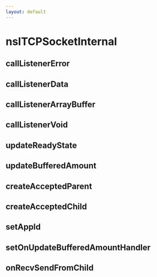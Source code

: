 ```yaml
---
layout: default
---
```


# nsITCPSocketInternal #

## callListenerError ##

## callListenerData ##

## callListenerArrayBuffer ##

## callListenerVoid ##

## updateReadyState ##

## updateBufferedAmount ##

## createAcceptedParent ##

## createAcceptedChild ##

## setAppId ##

## setOnUpdateBufferedAmountHandler ##

## onRecvSendFromChild ##
